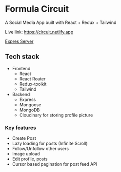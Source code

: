 # Formula Circuit
A Social Media App built with React + Redux + Tailwind      

Live link: https://circuit.netlify.app      

[Expres Server](https://replit.com/@kushanksriraj/formula-circuit-backend)

## Tech stack
- Frontend
  + React
  + React Router
  + Redux-toolkit
  + Tailwind
- Backend
  + Express
  + Mongoose
  + MongoDB
  + Cloudinary for storing profile picture

### Key features
- Create Post
- Lazy loading for posts (Infinite Scroll)
- Follow/Unfollow other users
- Image upload 
- Edit profile, posts
- Cursor based pagination for post feed API
